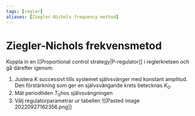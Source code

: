 ```yaml
---
tags: [regler]
aliases: [Ziegler-Nichols frequency method]
---
```

# Ziegler-Nichols frekvensmetod
Koppla in en [[Proportional control strategy|P-regulator]] i  reglerkretsen och gå därefter igenom:
1. Justera K successivt tills systemet självsvänger med konstant amplitud. Den förstärkning som ger en självsvängande krets betecknas $K_{0}$.
2. Mät periodtiden $T_{0}$hos självsvängningen
3. Välj regulatorparametrar ur tabellen
![[Pasted image 20220927162356.png]]